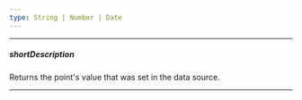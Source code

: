 ```yaml
---
type: String | Number | Date
---
```

---
##### shortDescription
Returns the point's value that was set in the data source.

---
